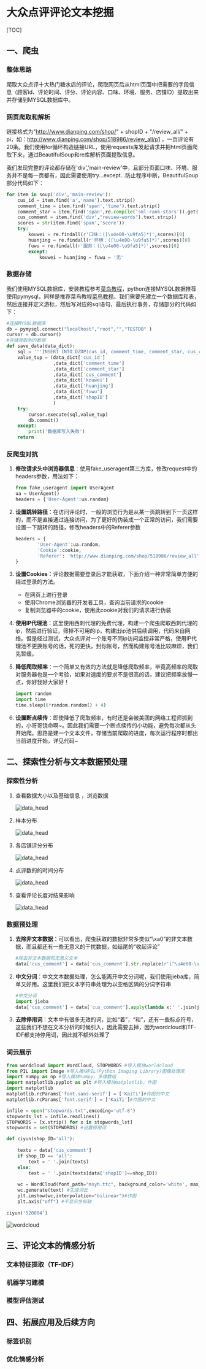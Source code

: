 # 大众点评评论文本挖掘

[TOC]

## 一、爬虫

### 整体思路

爬取大众点评十大热门糖水店的评论，爬取网页后从html页面中把需要的字段信息（顾客id、评论时间、评分、评论内容、口味、环境、服务、店铺ID）提取出来并存储到MYSQL数据库中。

### 网页爬取和解析

链接格式为"http://www.dianping.com/shop/" + shopID + "/review_all/" + pi，如：http://www.dianping.com/shop/518986/review_all/p1 ，一页评论有20条。我们使用for循环构造链接URL，使用requests库发起请求并把html页面爬取下来，通过BeautifulSoup和re库解析页面提取信息。

我们发现完整的评论都存储在'div','main-review'中，且部分页面口味、环境、服务并不是每一页都有，因此需要使用try...except...防止程序中断，BeautifulSoup部分代码如下：

``` python
for item in soup('div','main-review'):
    cus_id = item.find('a','name').text.strip()
    comment_time = item.find('span','time').text.strip()
    comment_star = item.find('span',re.compile('sml-rank-stars')).get('class')[1]
    cus_comment = item.find('div',"review-words").text.strip()
    scores = str(item.find('span','score'))
    try:
        kouwei = re.findall(r'口味：([\u4e00-\u9fa5]*)',scores)[0]
        huanjing = re.findall(r'环境：([\u4e00-\u9fa5]*)',scores)[0]
        fuwu = re.findall(r'服务：([\u4e00-\u9fa5]*)',scores)[0]
        except:
            kouwei = huanjing = fuwu = '无'
```

### 数据存储

我们使用MYSQL数据库，安装教程参考[菜鸟教程](http://www.runoob.com/mysql/mysql-install.html)，python连接MYSQL数据推荐使用pymysql，同样是推荐菜鸟教程[菜鸟教程](http://www.runoob.com/python3/python3-mysql.html)。我们需要先建立一个数据库和表，然后连接并定义游标，然后写对应的sql语句，最后执行事务，存储部分的代码如下：

``` python
#连接MYSQL数据库
db = pymysql.connect("localhost","root","","TESTDB" )
cursor = db.cursor()
#存储爬取到的数据
def save_data(data_dict):
    sql = '''INSERT INTO DZDP(cus_id, comment_time, comment_star, cus_comment, kouwei, huanjing,           fuwu, shopID) VALUES(%s,%s,%s,%s,%s,%s,%s,%s)'''
    value_tup = (data_dict['cus_id']
                 ,data_dict['comment_time']
                 ,data_dict['comment_star']
                 ,data_dict['cus_comment']
                 ,data_dict['kouwei']
                 ,data_dict['huanjing']
                 ,data_dict['fuwu']
                 ,data_dict['shopID']
                 )
    try:
        cursor.execute(sql,value_tup)
        db.commit()
    except:
        print('数据库写入失败')
    return
```

### 反爬虫对抗

1. **修改请求头中浏览器信息**：使用fake_useragent第三方库，修改request中的headers参数，用法如下：

   ``` python
   from fake_useragent import UserAgent
   ua = UserAgent()
   headers = {'User-Agent':ua.random}
   ```

2. **设置跳转路径**：在访问评论时，一般的浏览行为是从某一页跳转到下一页这样的，而不是直接通过连接访问，为了更好的伪装成一个正常的访问，我们需要设置一下跳转的路径，修改headers中的Referer参数

   ``` python 
   headers = {
           'User-Agent':ua.random,
           'Cookie':cookie,
           'Referer': 'http://www.dianping.com/shop/518986/review_all'
   }
   ```

3. **设置Cookies**：评论数据需要登录后才能获取，下面介绍一种非常简单方便的绕过登录的方法。

   - 在网页上进行登录
   - 使用Chrome浏览器的开发者工具，查询当前请求的cookie
   - 复制浏览器中的cookie，使用此cookie对我们的请求进行伪装

4. **使用IP代理池**：这里使用西刺代理的免费代理，构建一个爬虫爬取西刺代理的ip，然后进行验证，筛掉不可用的ip，构建出ip池供后续调用，代码来自网络。但是经过测试，大众点评对一个账号不同ip访问监控非常严格，使用IP代理池不更换账号的话，死的更快，封你账号，然而构建账号池比较麻烦，我们先暂缓。

5. **降低爬取频率**：一个简单又有效的方法就是降低爬取频率，毕竟高频率的爬取对服务器也是一个考验，如果对速度的要求不是很高的话，建议把频率放慢一点，你好我好大家好！

   ``` python
   import random
   import time
   time.sleep(6*random.random() + 4)
   ```

6. **设置断点续传**：即使降低了爬取频率，有时还是会被美团的网络工程师抓到的，小哥哥饶命啊~。因此我们需要一个断点续传的小功能，避免每次都从头开始爬。思路是建一个文本文件，存储当前爬取的进度，每次运行程序时都出当前进度开始，详见代码~

## 二、探索性分析与文本数据预处理

### 探索性分析

1. 查看数据大小以及基础信息 ，浏览数据

   ![data_head](文本分析挖掘/source/data_head.png)

2. 样本分布

   ![data_head](文本分析挖掘/source/stars.png)

3. 各店铺评分分布

   ![data_head](文本分析挖掘/source/dianpu.png)

4. 点评数的的时间分布

   ![data_head](文本分析挖掘/source/time.png)

5. 查看评论长度对结果影响

   ![data_head](文本分析挖掘/source/len.png)
### 数据预处理

1. **去除非文本数据**：可以看出，爬虫获取的数据非常多类似“\xa0”的非文本数据，而且都还有一些无意义的干扰数据，如结尾的“收起评论” 

   ``` python
   #除去非文本数据和无意义文本
   data['cus_comment'] = data['cus_comment'].str.replace(r'[^\u4e00-\u9fa5]','').str.replace('收起评论','')
   ```

2. **中文分词**：中文文本数据处理，怎么能离开中文分词呢，我们使用jieba库，简单又好用。这里我们把文本字符串处理为以空格区隔的分词字符串 
   ``` python
   #中文分词
   import jieba
   data['cus_comment'] = data['cus_comment'].apply(lambda x:' '.join(jieba.cut(x)))
   ```

3. **去除停用词**：文本中有很多无效的词，比如“着”，“和”，还有一些标点符号，这些我们不想在文本分析的时候引入，因此需要去掉，因为wordcloud和TF-IDF都支持停用词，因此就不额外处理了 

### 词云展示

``` python
from wordcloud import WordCloud, STOPWORDS #导入模块worldcloud
from PIL import Image #导入模块PIL(Python Imaging Library)图像处理库
import numpy as np #导入模块numpy，多维数组
import matplotlib.pyplot as plt #导入模块matplotlib，作图
import matplotlib
matplotlib.rcParams['font.sans-serif'] = ['KaiTi']#作图的中文
matplotlib.rcParams['font.serif'] = ['KaiTi']#作图的中文

infile = open("stopwords.txt",encoding='utf-8')
stopwords_lst = infile.readlines()
STOPWORDS = [x.strip() for x in stopwords_lst]
stopwords = set(STOPWORDS) #设置停用词

def ciyun(shop_ID='all'):
    
    texts = data['cus_comment']
    if shop_ID == 'all':
        text = ' '.join(texts)
    else:
        text = ' '.join(texts[data['shopID']==shop_ID])
    
    wc = WordCloud(font_path="msyh.ttc", background_color='white', max_words=100, stopwords=stopwords, max_font_size=80, random_state=42, margin=3) #配置词云参数
    wc.generate(text) #生成词云
    plt.imshow(wc,interpolation="bilinear")#作图
    plt.axis("off") #不显示坐标轴
    
ciyun('520004')
```
![wordcloud](文本分析挖掘/source/wordcloud.png)

## 三、评论文本的情感分析

### 文本特征提取（TF-IDF）

### 机器学习建模

### 模型评估测试

## 四、拓展应用及后续方向

### 标签识别

### 优化情感分析